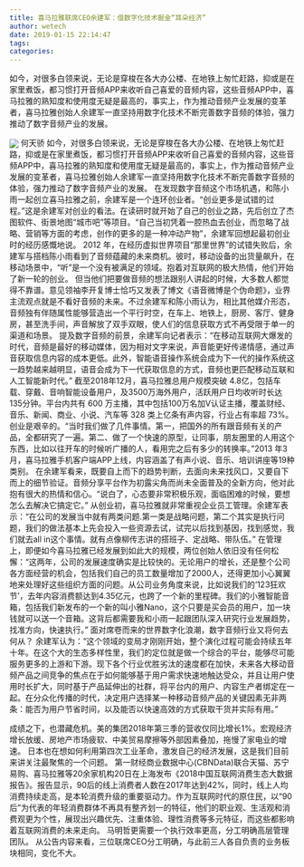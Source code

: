 ```yaml
---
title: 喜马拉雅联席CEO余建军：借数字化技术掘金“耳朵经济”
author: wetech
date: 2019-01-15 22:14:47
tags: 
categories: 
---
```

如今，对很多白领来说，无论是穿梭在各大办公楼、在地铁上匆忙赶路，抑或是在家里煮饭，都习惯打开音频APP来收听自己喜爱的音频内容，这些音频APP中，喜马拉雅的熟知度和使用度无疑是最高的，事实上，作为推动音频产业发展的变革者，喜马拉雅创始人余建军一直坚持用数字化技术不断完善数字音频的体验，强力推动了数字音频产业的发展。
<!-- more -->
<img align="center" border="0" src="https://imgcdn.yicai.com/uppics/images/2019/01/ecd0cbb6a07d3375316c6e3149c16e2b.jpg" />
何天骄
如今，对很多白领来说，无论是穿梭在各大办公楼、在地铁上匆忙赶路，抑或是在家里煮饭，都习惯打开音频APP来收听自己喜爱的音频内容，这些音频APP中，喜马拉雅的熟知度和使用度无疑是最高的，事实上，作为推动音频产业发展的变革者，喜马拉雅创始人余建军一直坚持用数字化技术不断完善数字音频的体验，强力推动了数字音频产业的发展。
在发现数字音频这个市场机遇，和陈小雨一起创立喜马拉雅之前，余建军是一个连环创业者。“创业更多是试错的过程。”这是余建军对创业的看法。在读研时就开始了自己的创业之路，先后创立了杰图软件、街景地图“城市吧”等项目。“自己当初凭着一腔热血去创业，而忽略了战略、营销等方面的考虑，创作的更多的是一种冲动产物”，余建军回想起最初创业时的经历感慨地说。
2012 年，在经历虚拟世界项目“那里世界”的试错失败后，余建军与搭档陈小雨看到了音频蕴藏的未来商机。彼时，移动设备的出货量飙升，在移动场景中，“听”是一个没有被满足的领域。抱着对互联网的极大热情，他们开始了新一轮的创业。
但当他们把要做音频的想法跟别人讲起的时候，大多数人都觉得不靠谱。意见领袖李开复博士恰巧又发表了博文《语音微博是个伪命题》，业界主流观点就是不看好音频的未来。不过余建军和陈小雨认为，相比其他媒介形态，音频独有伴随属性能够营造出一个平行时空，在车上、地铁上，厨房、客厅、健身房，甚至洗手间，声音解放了双手双眼，使人们的信息获取方式不再受限于单一的渠道和场景。
提及数字音频的前景，余建军向记者表示：“在移动互联网大爆发的时代，音频是最好的移动媒体，因为相对文字来说，声音能更好传递情感，通过声音获取信息内容的成本更低。此外，智能语音操作系统会成为下一代的操作系统这一趋势越来越明显，语音会成为下一代获取信息的方式，音频也更匹配移动互联和人工智能新时代。”
截至2018年12月，喜马拉雅总用户规模突破 4.8亿，包括车载、穿戴、音响智能设备用户，及3500万海外用户，活跃用户日均收听时长达135分钟。平台内共有 600 万主播，其中包括100万名加V认证主播，覆盖财经、音乐、新闻、商业、小说、汽车等 328 类上亿条有声内容，行业占有率超 73%。
创业是艰辛的。“当时我们做了几件事情。第一，把国外的所有跟音频有关的产品，全都研究了一遍。第二、做了一个快速的原型，让同事，朋友圈里的人用这个东西，比如以往开车的时候听广播的人，看用完之后有多少的转换率。”2013 年3 月，喜马拉雅手机客户端APP上线，内容涵盖了有声小说、音乐、培训讲座等19种类别。
在余建军看来，既要自上而下的趋势判断，去面向未来找风口，又要自下而上的细节验证。音频分享平台作为初露尖角而尚未全面普及的全新方向，他对此抱有很大的热情和信心。“说白了，心态要非常积极乐观，面临困难的时候，要想怎么去解决它搞定它。”
从创业初，喜马拉雅就非常重视企业员工管理。余建军表示：“在公司的发展当中就有两类问题.第一类是战略问题，第二个其实是执行问题，我们的做法基本上先会投入一些资源去试，试完以后找到基因，找到感觉，我们就去all in这个事情。就有点像柳传志讲的搭班子、定战略、带队伍。”
在管理上，即便如今喜马拉雅已经发展到如此大的规模，两位创始人依旧没有任何松懈：“这两年，公司的发展速度确实是比较快的。无论用户的增长，还是整个公司各方面经营的机会，包括我们自己的员工数量增加了2000人，还得更加小心翼翼地来处理好这些组织方面的问题。从公司业务角度来说，比如说我们的‘123狂欢节’，去年内容消费额达到4.35亿元，也跨了一个新的里程碑。我们的小雅智能音箱，包括我们新发布的一个新的叫小雅Nano，这个只要是买会员的用户，加一块钱就可以送一个音箱。这背后都需要我和小雨一起跟团队深入研究行业发展趋势，找准方向，快速执行。”
面对席卷而来的世界数字化浪潮，数字音频行业又将何去何从？
余建军认为：“这个领域的变局才刚刚开始，整个演化过程可能会持续五年十年。在这个大的生态多样性里，我们的定位就是做一个综合的平台，能够尽可能服务更多的上游和下游。现下各个行业优胜劣汰的速度都在加快，未来各大移动音频产品之间竞争的焦点在于如何能够基于用户需求快速地触达受众，并且让用户使用时长扩大，同时基于产品延伸出的社群，将平台内的用户、内容生产者绑定在一起。在分众化传播的时代，决定用户选择某一种移动音频产品的关键因素无非两条：能否为用户节省时间，以及能否以快速高效的方式获取干货并实际有用。”
 
 
成绩之下，也潜藏危机。美的集团2018年第三季的营收仅同比增长1%。宏观经济增长放缓、房地产市场疲软、中美贸易摩擦等外部因素叠加，拖慢了家电业的增速。
日本也在想如何利用第四次工业革命，激发自己的经济发展，这是我们目前来讲关注最聚焦的一个问题。
第一财经商业数据中心(CBNData)联合天猫、苏宁易购、喜马拉雅等20余家机构20日在上海发布《2018中国互联网消费生态大数据报告》。报告显示，90后的线上消费者人数在2017年达到42%，同时，线上人均消费持续走高，是本轮消费升级的重要驱动力。作为互联网时代的原住民，以“90后”为代表的年轻消费群体不再具有整齐划一的特征，他们的职业观、生活观和消费观更为个性，展现出兴趣优先、注重体验、理性消费等多元特征，而这些都影响着互联网消费的未来走向。
马明哲更需要一个执行效率更高，分工明确高层管理团队。
从公告内容来看，三位联席CEO分工明确，与此前三人各自负责的业务板块相同，变化不大。
